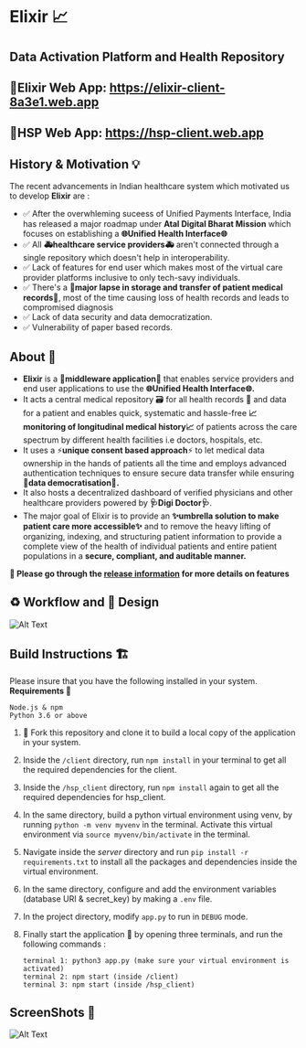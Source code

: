 # Elixir :chart_with_upwards_trend:
## Data Activation Platform and Health Repository 

## 📍Elixir Web App: https://elixir-client-8a3e1.web.app
## 📍HSP Web App: https://hsp-client.web.app

## History & Motivation :bulb:
The recent advancements in Indian healthcare system which motivated us to develop **Elixir** are :   

 - :white_check_mark: After the overwhleming suceess of Unified Payments Interface, India has released a major roadmap under **Atal Digital Bharat Mission** which focuses on establishing a **:globe_with_meridians:Unified Health Interface:globe_with_meridians:** 
 - :white_check_mark: All **:ambulance:healthcare service providers:ambulance:** aren't connected through a single repository which doesn't help in interoperability.
 - :white_check_mark: Lack of features for end user which makes most of the virtual care provider platforms inclusive to only tech-savy individuals.
 - :white_check_mark: There's a **:rotating_light:major lapse in storage and transfer of patient medical records:rotating_light:**, most of the time causing loss of health records and leads to compromised diagnosis 
 - :white_check_mark: Lack of data security and data democratization.
 - :white_check_mark: Vulnerability of paper based records.

    
## About :rocket:
- **Elixir** is a **:wrench:middleware application:wrench:** that enables service providers and end user applications to use the **:globe_with_meridians:Unified Health Interface:globe_with_meridians:.** 
- It acts a central medical repository :card_file_box: for all health records :page_facing_up: and data for a patient and enables quick, systematic and hassle-free **:chart_with_upwards_trend:monitoring of longitudinal medical history:chart_with_upwards_trend:** of patients across the care spectrum by different health facilities i.e doctors, hospitals, etc. 
- It uses a ⚡️**unique consent based approach**⚡️ to let medical data ownership in the hands of patients all the time and employs advanced authentication techniques to ensure secure data transfer while ensuring **:memo:data democratisation:memo:.**
- It also hosts a decentralized dashboard of verified physicians and other healthcare providers powered by **:stethoscope:Digi Doctor:stethoscope:**. 
- The major goal of Elixir is to provide an **:sparkles:umbrella solution to make patient care more accessible:sparkles:** and to remove the heavy lifting of organizing, indexing, and structuring patient information to provide a complete view of the health of individual patients and entire patient populations in a **secure, compliant, and auditable manner.** 

**:pushpin: Please go through the [release information](https://github.com/purplepotion/Elixir/releases/tag/v1.0.0) for more details on features**

## :recycle: Workflow and :art: Design
![Alt Text](https://github.com/purplepotion/Elixir/blob/dev/imgs/elixir%20(5).png)

## Build Instructions :building_construction:
Please insure that you have the following installed in your system.   
**Requirements :memo:**

    Node.js & npm
    Python 3.6 or above
 
 1. :twisted_rightwards_arrows: Fork this repository and clone it to build a local copy of the application in your system.  
 2. Inside the `/client` directory, run `npm install` in your terminal to get all the required dependencies for the client.
 3. Inside the `/hsp_client` directory, run `npm install` again to get all the required dependencies for hsp_client.
 4. In the same directory, build a python virtual environment using venv, by running `python -m venv myvenv` in the terminal. Activate this virtual environment via `source myvenv/bin/activate` in the terminal.
 5. Navigate inside the *server* directory and run `pip install -r requirements.txt` to install all the packages and dependencies inside the virtual environment.
 6. In the same directory, configure and add the environment variables (database URI & secret_key) by making a `.env` file.
 7. In the project directory, modify `app.py` to run in `DEBUG` mode.
 8. Finally start the application :rocket: by opening three terminals, and run the following commands :  
 
        terminal 1: python3 app.py (make sure your virtual environment is activated) 
        terminal 2: npm start (inside /client)
        terminal 3: npm start (inside /hsp_client)


## ScreenShots :camera_flash:
![Alt Text](https://github.com/purplepotion/Elixir/blob/dev/imgs/elixir%20pages.gif)
 
 



